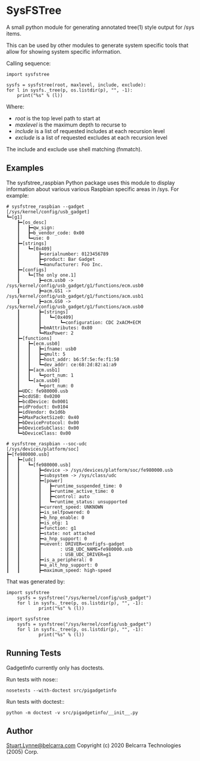 # SysFSTree

A small python module for generating annotated tree(1) style output for /sys items.

This can be used by other modules to generate system specific tools that allow
for showing system specific information.

Calling sequence:

    import sysfstree

    sysfs = sysfstree(root, maxlevel, include, exclude):
    for l in sysfs._tree(p, os.listdir(p), "", -1):
        print("%s" % (l))

Where:
- *root* is the top level path to start at
- *maxlevel* is the maximum depth to recurse to
- *include* is a list of requested includes at each recursion level
- *exclude* is a list of requested excludes at each recursion level

The include and exclude use shell matching (fnmatch).

## Examples

The sysfstree_raspbian Python package uses this module to display information
about various various Raspbian specific areas in /sys. For example:

    # sysfstree_raspbian --gadget
    [/sys/kernel/config/usb_gadget]
    ┗━[g1]
        ┣━[os_desc]
        ┃   ┣━qw_sign: 
        ┃   ┣━b_vendor_code: 0x00
        ┃   ┗━use: 0
        ┣━[strings]
        ┃   ┗━[0x409]
        ┃       ┣━serialnumber: 0123456789
        ┃       ┣━product: Bar Gadget
        ┃       ┗━manufacturer: Foo Inc.
        ┣━[configs]
        ┃   ┗━[The only one.1]
        ┃       ┣━ecm.usb0 -> /sys/kernel/config/usb_gadget/g1/functions/ecm.usb0
        ┃       ┣━acm.GS1 -> /sys/kernel/config/usb_gadget/g1/functions/acm.usb1
        ┃       ┣━acm.GS0 -> /sys/kernel/config/usb_gadget/g1/functions/acm.usb0
        ┃       ┣━[strings]
        ┃       ┃   ┗━[0x409]
        ┃       ┃       ┗━configuration: CDC 2xACM+ECM
        ┃       ┣━bmAttributes: 0x80
        ┃       ┗━MaxPower: 2
        ┣━[functions]
        ┃   ┣━[ecm.usb0]
        ┃   ┃   ┣━ifname: usb0
        ┃   ┃   ┣━qmult: 5
        ┃   ┃   ┣━host_addr: b6:5f:5e:fe:f1:50
        ┃   ┃   ┗━dev_addr: ce:68:2d:82:a1:a9
        ┃   ┣━[acm.usb1]
        ┃   ┃   ┗━port_num: 1
        ┃   ┗━[acm.usb0]
        ┃       ┗━port_num: 0
        ┣━UDC: fe980000.usb
        ┣━bcdUSB: 0x0200
        ┣━bcdDevice: 0x0001
        ┣━idProduct: 0x0104
        ┣━idVendor: 0x1d6b
        ┣━bMaxPacketSize0: 0x40
        ┣━bDeviceProtocol: 0x00
        ┣━bDeviceSubClass: 0x00
        ┗━bDeviceClass: 0x00

    # sysfstree_raspbian --soc-udc
    [/sys/devices/platform/soc]
    ┣━[fe980000.usb]
    ┃   ┣━[udc]
    ┃   ┃   ┗━[fe980000.usb]
    ┃   ┃       ┣━device -> /sys/devices/platform/soc/fe980000.usb
    ┃   ┃       ┣━subsystem -> /sys/class/udc
    ┃   ┃       ┣━[power]
    ┃   ┃       ┃   ┣━runtime_suspended_time: 0
    ┃   ┃       ┃   ┣━runtime_active_time: 0
    ┃   ┃       ┃   ┣━control: auto
    ┃   ┃       ┃   ┗━runtime_status: unsupported
    ┃   ┃       ┣━current_speed: UNKNOWN
    ┃   ┃       ┣━is_selfpowered: 0
    ┃   ┃       ┣━b_hnp_enable: 0
    ┃   ┃       ┣━is_otg: 1
    ┃   ┃       ┣━function: g1
    ┃   ┃       ┣━state: not attached
    ┃   ┃       ┣━a_hnp_support: 0
    ┃   ┃       ┣━uevent: DRIVER=configfs-gadget
    ┃   ┃       ┃       : USB_UDC_NAME=fe980000.usb
    ┃   ┃       ┃       : USB_UDC_DRIVER=g1
    ┃   ┃       ┣━is_a_peripheral: 0
    ┃   ┃       ┣━a_alt_hnp_support: 0
    ┃   ┃       ┣━maximum_speed: high-speed


That was generated by:

    import sysfstree
        sysfs = sysfstree("/sys/kernel/config/usb_gadget")
        for l in sysfs._tree(p, os.listdir(p), "", -1):
                print("%s" % (l))

    import sysfstree
        sysfs = sysfstree("/sys/kernel/config/usb_gadget")
        for l in sysfs._tree(p, os.listdir(p), "", -1):
                print("%s" % (l))


## Running Tests

GadgetInfo currently only has doctests.

Run tests with nose::

    nosetests --with-doctest src/pigadgetinfo

Run tests with doctest::

    python -m doctest -v src/pigadgetinfo/__init__.py

## Author
Stuart.Lynne@belcarra.com
Copyright (c) 2020 Belcarra Technologies (2005) Corp.

